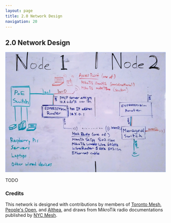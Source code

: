 ```yaml
---
layout: page
title: 2.0 Network Design
navigation: 20
---
```


## 2.0 Network Design

![network-diagram](images/network-diagram.jpg) 

TODO

### Credits

This network is designed with contributions by members of [Toronto Mesh](https://tomesh.net), [People's Open](https://peoplesopen.net), and [Althea](https://althea.org), and draws from MikroTik radio documentations published by [NYC Mesh](https://nycmesh.net).
